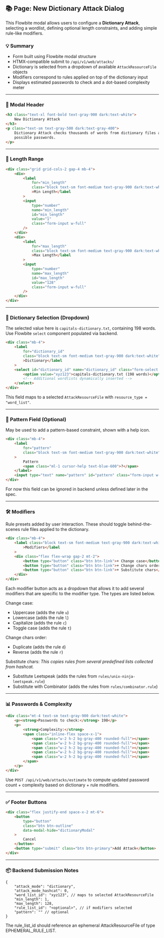 ## 📚 Page: New Dictionary Attack Dialog

This Flowbite modal allows users to configure a **Dictionary Attack**, selecting a wordlist, defining optional length constraints, and adding simple rule-like modifiers.

### 💡 Summary

- Form built using Flowbite modal structure
- HTMX-compatible submit to `/api/v1/web/attacks/`
- Dictionary is selected from a dropdown of available `AttackResourceFile` objects
- Modifiers correspond to rules applied on top of the dictionary input
- Displays estimated passwords to check and a dot-based complexity meter

---

### 🧱 Modal Header

```html
<h3 class="text-xl font-bold text-gray-900 dark:text-white">
    New Dictionary Attack
</h3>
<p class="text-sm text-gray-500 dark:text-gray-400">
    Dictionary Attack checks thousands of words from dictionary files as
    possible passwords.
</p>
```

---

### 🔢 Length Range

```html
<div class="grid grid-cols-2 gap-4 mb-4">
    <div>
        <label
            for="min_length"
            class="block text-sm font-medium text-gray-900 dark:text-white"
            >Min Length</label
        >
        <input
            type="number"
            name="min_length"
            id="min_length"
            value="1"
            class="form-input w-full"
        />
    </div>
    <div>
        <label
            for="max_length"
            class="block text-sm font-medium text-gray-900 dark:text-white"
            >Max Length</label
        >
        <input
            type="number"
            name="max_length"
            id="max_length"
            value="128"
            class="form-input w-full"
        />
    </div>
</div>
```

---

### 📂 Dictionary Selection (Dropdown)

The selected value here is `capitals-dictionary.txt`, containing 198 words. Use Flowbite `select` component populated via backend.

```html
<div class="mb-4">
    <label
        for="dictionary_id"
        class="block text-sm font-medium text-gray-900 dark:text-white"
        >Dictionary</label
    >
    <select id="dictionary_id" name="dictionary_id" class="form-select w-full">
        <option value="xyz123">capitals-dictionary.txt (198 words)</option>
        <!-- Additional wordlists dynamically inserted -->
    </select>
</div>
```

This field maps to a selected `AttackResourceFile` with `resource_type = "word_list"`.

---

### 🎯 Pattern Field (Optional)

May be used to add a pattern-based constraint, shown with a help icon.

```html
<div class="mb-4">
    <label
        for="pattern"
        class="block text-sm font-medium text-gray-900 dark:text-white"
    >
        Pattern
        <span class="ml-1 cursor-help text-blue-600">?</span>
    </label>
    <input type="text" name="pattern" id="pattern" class="form-input w-full" />
</div>
```

For now this field can be ignored in backend unless defined later in the spec.

---

### 🛠️ Modifiers

Rule presets added by user interaction. These should toggle behind-the-scenes rule files applied to the dictionary.

```html
<div class="mb-4">
    <label class="block text-sm font-medium text-gray-900 dark:text-white"
        >Modifiers</label
    >
    <div class="flex flex-wrap gap-2 mt-2">
        <button type="button" class="btn btn-link">+ Change case</button>
        <button type="button" class="btn btn-link">+ Change chars order</button>
        <button type="button" class="btn btn-link">+ Substitute chars</button>
    </div>
</div>
```

Each modifier button acts as a dropdown that allows it to add several modifiers that are specific to the modifier type. The types are listed below.

Change case:

- Uppercase (adds the rule `u`)
- Lowercase (adds the rule `l`)
- Capitalize (adds the rule `c`)
- Toggle case (adds the rule `t`)

Change chars order:

- Duplicate (adds the rule `d`)
- Reverse (adds the rule `r`)

Substitute chars:
_This copies rules from several predefined lists collected from hashcat._

- Substitute Leetspeak (adds the rules from `rules/unix-ninja-leetspeak.rule`)
- Substitute with Combinator (adds the rules from `rules/combinator.rule`)

---

### 📊 Passwords & Complexity

```html
<div class="mt-4 text-sm text-gray-900 dark:text-white">
    <p><strong>Passwords to check:</strong> 198</p>
    <p>
        <strong>Complexity:</strong>
        <span class="inline-flex space-x-1">
            <span class="w-2 h-2 bg-gray-400 rounded-full"></span>
            <span class="w-2 h-2 bg-gray-400 rounded-full"></span>
            <span class="w-2 h-2 bg-gray-400 rounded-full"></span>
            <span class="w-2 h-2 bg-gray-400 rounded-full"></span>
            <span class="w-2 h-2 bg-gray-400 rounded-full"></span>
        </span>
    </p>
</div>
```

Use `POST /api/v1/web/attacks/estimate` to compute updated password count + complexity based on dictionary + rule modifiers.

---

### ✅ Footer Buttons

```html
<div class="flex justify-end space-x-2 mt-6">
    <button
        type="button"
        class="btn btn-outline"
        data-modal-hide="dictionaryModal"
    >
        Cancel
    </button>
    <button type="submit" class="btn btn-primary">Add Attack</button>
</div>
```

---

### 📦 Backend Submission Notes

```jsonc
{
    "attack_mode": "dictionary",
    "attack_mode_hashcat": 0,
    "word_list_id": "xyz123", // maps to selected AttackResourceFile
    "min_length": 1,
    "max_length": 128,
    "rule_list_id": "<optional>", // if modifiers selected
    "pattern": "" // optional
}
```

The rule_list_id should reference an ephemeral AttackResourceFile of type EPHEMERAL_RULE_LIST.

